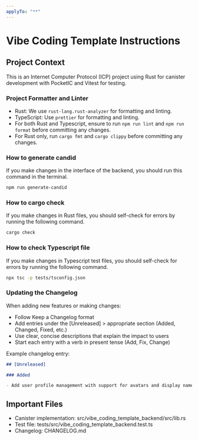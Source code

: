 ```yaml
---
applyTo: "**"
---
```


# Vibe Coding Template Instructions

## Project Context

This is an Internet Computer Protocol (ICP) project using Rust for canister development with PocketIC and Vitest for testing.

### Project Formatter and Linter

- Rust: We use `rust-lang.rust-analyzer` for formatting and linting.
- TypeScript: Use `prettier` for formatting and linting.
- For both Rust and Typescript, ensure to run `npm run lint` and `npm run format` before committing any changes.
- For Rust only, run `cargo fmt` and `cargo clippy` before committing any changes.

### How to generate candid

If you make changes in the interface of the backend, you should run this command in the terminal.

```bash
npm run generate-candid
```

### How to cargo check

If you make changes in Rust files, you should self-check for errors by running the following command.

```bash
cargo check
```

### How to check Typescript file

If you make changes in Typescript test files, you should self-check for errors by running the following command.

```bash
npx tsc -p tests/tsconfig.json
```

### Updating the Changelog

When adding new features or making changes:

- Follow Keep a Changelog format
- Add entries under the [Unreleased] > appropriate section (Added, Changed, Fixed, etc.)
- Use clear, concise descriptions that explain the impact to users
- Start each entry with a verb in present tense (Add, Fix, Change)

Example changelog entry:

```markdown
## [Unreleased]

### Added

- Add user profile management with support for avatars and display names
```

## Important Files

- Canister implementation: src/vibe_coding_template_backend/src/lib.rs
- Test file: tests/src/vibe_coding_template_backend.test.ts
- Changelog: CHANGELOG.md
